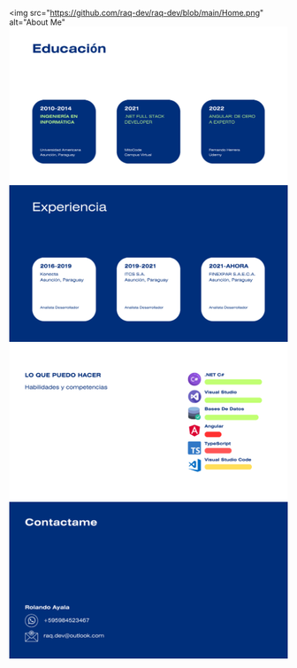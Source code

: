 <img src="https://github.com/raq-dev/raq-dev/blob/main/Home.png" alt="About Me"
<img src="https://github.com/raq-dev/raq-dev/blob/main/Education.png" alt="Education">
<img src="https://github.com/raq-dev/raq-dev/blob/main/Experience.png" alt="Experience">
<img src="https://github.com/raq-dev/raq-dev/blob/main/Skills.png" alt="Skills">
<img src="https://github.com/raq-dev/raq-dev/blob/main/Contact.png" alt="Contact">
